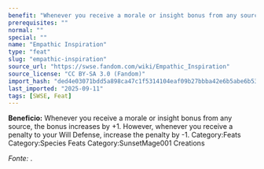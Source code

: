 ```yaml
---
benefit: "Whenever you receive a morale or insight bonus from any source, the bonus increases by +1. However, whenever you receive a penalty to your Will Defense, increase the penalty by -1. Category:Feats Category:Species Feats Category:SunsetMage001 Creations"
prerequisites: ""
normal: ""
special: ""
name: "Empathic Inspiration"
type: "feat"
slug: "empathic-inspiration"
source_url: "https://swse.fandom.com/wiki/Empathic_Inspiration"
source_license: "CC BY-SA 3.0 (Fandom)"
import_hash: "ded4e03071bdd5a898ca47c1f5314104eaf09b27bbba42e6b5abe6b53dfa2c17"
last_imported: "2025-09-11"
tags: [SWSE, Feat]
---
```

**Beneficio:** Whenever you receive a morale or insight bonus from any source, the bonus increases by +1. However, whenever you receive a penalty to your Will Defense, increase the penalty by -1. Category:Feats Category:Species Feats Category:SunsetMage001 Creations

*Fonte:* .